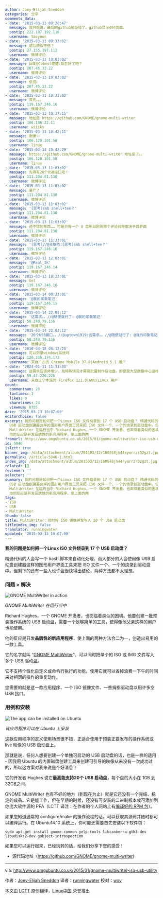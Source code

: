 ```yaml
---
author: Joey-Elijah Sneddon
categories: 分享
comments_data:
- date: '2015-03-13 09:28:47'
  message: 我只想说，最后的github地址错了。github显示404页面。
  postip: 222.187.192.118
  username: taeyeon
- date: '2015-03-13 09:33:02'
  message: 前后貌似不搭？
  postip: 27.155.197.112
  username: 微博评论
- date: '2015-03-13 10:03:02'
  message: 回复@Cobnst健健:现在好了吧？
  postip: 207.46.13.22
  username: 微博评论
- date: '2015-03-13 10:03:02'
  message: 依旧。
  postip: 207.46.13.22
  username: 微博评论
- date: '2015-03-13 10:33:02'
  message: 首先。。。
  postip: 119.167.246.16
  username: 微博评论
- date: '2015-03-13 10:37:15'
  message: 地址是 https://github.com/GNOME/gnome-multi-writer
  postip: 106.186.22.11
  username: wiiiky
- date: '2015-03-13 10:42:11'
  message: 谢谢~~
  postip: 106.120.101.58
  username: linux
- date: '2015-03-13 10:42:29'
  message: https://github.com/GNOME/gnome-multi-writer 地址变了。。
  postip: 106.120.101.58
  username: linux
- date: '2015-03-13 11:03:02'
  message: 先得有20个USB接口吧！
  postip: 111.204.81.130
  username: 微博评论
- date: '2015-03-13 11:03:02'
  message: 量产？
  postip: 111.204.81.130
  username: 微博评论
- date: '2015-03-13 11:03:02'
  message: '[思考]sub shell+tee？'
  postip: 111.204.81.130
  username: 微博评论
- date: '2015-03-13 11:03:02'
  message: 还不错的东西…… 可是只有一个 U 盘所以刚刚那个评论纯粹取决于其界面
  postip: 111.204.81.130
  username: 微博评论
- date: '2015-03-13 11:33:01'
  message: '[思考]//@王依依:[思考]sub shell+tee？'
  postip: 119.167.246.16
  username: 微博评论
- date: '2015-03-13 12:03:01'
  message: '@Real_JK'
  postip: 119.167.246.14
  username: 微博评论
- date: '2015-03-13 18:33:01'
  message: Get
  postip: 119.167.246.16
  username: 微博评论
- date: '2015-03-14 00:33:01'
  message: '@我的印象笔记'
  postip: 119.167.246.15
  username: 微博评论
- date: '2015-03-14 22:03:12'
  message: '这需求。。//@随便就行了: @我的印象笔记'
  postip: 58.240.79.156
  username: 微博评论
- date: '2015-03-14 22:03:12'
  message: '20个USB接口。。//@uptown1919:这需求。。//@随便就行了: @我的印象笔记'
  postip: 58.240.79.156
  username: 微博评论
- date: '2016-04-18 08:12:23'
  message: 可以刻录windows系统吗
  postip: 120.236.174.172
  username: 来自广东的 Chrome Mobile 37.0|Android 5.1 用户
- date: '2024-01-11 11:31:33'
  message: 这需求应该非常少，及特殊情况才需要批量制作启动盘。即便是大型数据中心运维，比如上百台超算的部署更好的方式是通过PXE+脚本及一些列自动化工具。但是有了总比没有好，感谢作者！
  postip: 59.47.226.226
  username: 来自辽宁本溪的 Firefox 121.0|GNU/Linux 用户
count:
  commentnum: 20
  favtimes: 1
  likes: 0
  sharetimes: 24
  viewnum: 8755
date: '2015-03-13 10:07:00'
editorchoice: false
excerpt: 我的问题是如何把一个Linux ISO 文件烧录到 17 个 USB 启动盘？ 精通代码的人会写一个 bash 脚本来自动化处理，而大部分的人会使用像
  USB 启动盘创建器这样的图形用户界面工具来把 ISO 文件一个、一个的烧录到驱动盘中。但剩下的还有一些人也许会很快得出结论，两种方法都不太理想。 问题  解决  GNOME
  MultiWriter 在运行当中 Richard Hughes，一个 GNOME 开发者，也面临着类似的困境。他要创建一批预装操作系统的 USB 启动盘，需要一个足够简单的工具，使得像他父亲这样的用户也能使用。
  他的反应是开发品牌性的新应用程序，使上面的两
fromurl: http://www.omgubuntu.co.uk/2015/01/gnome-multiwriter-iso-usb-utility
id: 5046
islctt: true
banner_img: /data/attachment/album/201503/12/160848jh44ryurrzr32gzt.jpg
permalink: /article-5046-1.html
index_img: /data/attachment/album/201503/12/160848jh44ryurrzr32gzt.jpg.thumb.jpg
related: []
reviewer: ''
selector: ''
summary: 我的问题是如何把一个Linux ISO 文件烧录到 17 个 USB 启动盘？ 精通代码的人会写一个 bash 脚本来自动化处理，而大部分的人会使用像
  USB 启动盘创建器这样的图形用户界面工具来把 ISO 文件一个、一个的烧录到驱动盘中。但剩下的还有一些人也许会很快得出结论，两种方法都不太理想。 问题  解决  GNOME
  MultiWriter 在运行当中 Richard Hughes，一个 GNOME 开发者，也面临着类似的困境。他要创建一批预装操作系统的 USB 启动盘，需要一个足够简单的工具，使得像他父亲这样的用户也能使用。
  他的反应是开发品牌性的新应用程序，使上面的两
tags:
- ISO
- USB
- MultiWriter
thumb: false
title: MultiWriter：同时将 ISO 镜像并发写入 20 个 USB 启动盘
titleindex_img: false
translator: runningwater
updated: '2015-03-13 10:07:00'
---
```


**我的问题是如何把一个Linux ISO 文件烧录到 17 个 USB 启动盘？**


精通代码的人会写一个 bash 脚本来自动化处理，而大部分的人会使用像 USB 启动盘创建器这样的图形用户界面工具来把 ISO 文件一个、一个的烧录到驱动盘中。但剩下的还有一些人也许会很快得出结论，两种方法都不太理想。


### 问题 > 解决


![GNOME MultiWriter in action](/data/attachment/album/201503/12/160848jh44ryurrzr32gzt.jpg)


*GNOME MultiWriter 在运行当中*


Richard Hughes，一个 GNOME 开发者，也面临着类似的困境。他要创建一批预装操作系统的 USB 启动盘，需要一个足够简单的工具，使得像他父亲这样的用户也能使用。


他的反应是开发**品牌性的新应用程序**，使上面的两种方法合二为一，创造出易用的一款工具。


它的名字就叫 “[GNOME MultiWriter](https://github.com/GNOME/gnome-multi-writer)”，可以同时把单个的 ISO 或 IMG 文件写入多个 USB 驱动盘。


它不支持个性化自定义或命令行执行的功能，使用它就可以省掉浪费一下午的时间来对相同的操作的重复动作。


您需要的就是这一款应用程序、一个 ISO 镜像文件、一些拇指驱动盘以用许多空 USB 接口。


### 用例和安装


![The app can be installed on Ubuntu](/data/attachment/album/201503/12/160849kfr12e72drrdn2d5.jpg)


*该应用程序可以在 Ubuntu 上安装*


这款应用程序的定义使用场景很不错，正适合使用于预装正要发布的操作系统或 live 映像的 USB 启动盘上。


那就是说，任何人想要创建一个单独可启动的 USB 启动盘的话，也是一样的适用 - 因我用 Ubuntu 的内置磁盘创建工具来创建可引导的映像从来没有一次成功过的，所以这方案对我来说是个好消息！


它的开发者 Hughes 说它**最高能支持20个 USB 启动盘**，每个盘的大小在 1GB 到 32GB之间。


GNOME MultiWriter 也有不好的地方（到现在为止）就是它还没有一个完结、稳定的成品。它是能工作，但在早期的时候，还没有可安装的二进制版本或可添加到你庞大软件源的 PPA（LCTT 译注：在作者的个人网站上有[编译好的 RPM 包](http://people.freedesktop.org/~hughsient/fedora/21/x86_64/gnome-multi-writer-3.15.5-0.41.20150204git.fc21.x86_64.rpm)）。


如果您知道通常的 configure/make 的操作流程的话，可以获取其源码并随时都可以编译运行。在 Ubuntu14.10 系统上，你可能还需要首先安装以下软件包：



```
sudo apt-get install gnome-common yelp-tools libcanberra-gtk3-dev libudisks2-dev gobject-introspection

```

如果您可以运行起来，已经玩转的话，给我们分享下您的感受！


* 源代码地址（<https://github.com/GNOME/gnome-multi-writer>)




---


via: <http://www.omgubuntu.co.uk/2015/01/gnome-multiwriter-iso-usb-utility>


作者：[Joey-Elijah Sneddon](https://plus.google.com/117485690627814051450/?rel=author) 译者：[runningwater](https://github.com/runningwater) 校对：[wxy](https://github.com/wxy)


本文由 [LCTT](https://github.com/LCTT/TranslateProject) 原创翻译，[Linux中国](http://linux.cn/) 荣誉推出